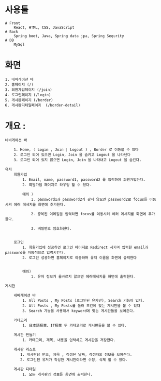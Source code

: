 # 사용툴

    # Front
        React, HTML, CSS, JavaScript
    # Back
        Spring boot, Java, Spring data jpa, Spring Sequrity
    # DB
        MySql

# 화면

    1. 네비게이션 바
    2. 홈페이지 (/)
    3. 회원가입페이지 (/join)
    4. 로그인페이지 (/login)
    5. 게시판페이지 (/border)
    6. 게시판디테일페이지  (/border-detail)

# 개요 :

    네비게이션 바

        1. Home, ( Login , Join | Logout ) , Border 로 이동할 수 있다
        2. 로그인 되어 있으면 Login, Join 을 숨키고 Logout 을 나타낸다
        3. 로그인 되어 있지 않으면 Login, Join 을 나타내고 Logout 을 숨킨다.

    유저
        회원가입
            1. Email, name, password1, password2 를 입력하여 회원가입한다.
            2. 회원가입 페이지로 라우팅 할 수 있다.

            예외 )
                1. password1과 password2가 같지 않으면 password2로 focus를 이동시켜 에러 메세지를 화면에 추가한다.

                2. 중복된 이메일을 입력하면 focus를 이동시켜 에러 메세지를 화면에 추가한다.

                3. 비밀번호 암호화한다.
             

        로그인
            1. 회원가입에 성공하면 로그인 페이지로 Redirect 시키며 입력한 email과 password를 자동적으로 입력시킨다.
            2. 로그인 성공하면 홈페이지로 이동하며 유저 이름을 화면에 출력한다


            예외)
                1. 유저 정보가 옳바르지 않으면 에러메세지를 화면에 출력한다.

    게시판

        네비게이션 바
            1. All Posts , My Posts (로그인된 유자만), Search 기능이 있다.
            2. All Posts , My Posts를 눌러 조건에 맞는 게시판을 볼 수 있다
            3. Search 기능을 사용해서 keyword에 맞는 게시판들을 보여준다.

        카테고리
            1. 日本語授業、IT授業 두 카테고리로 게시판들을 볼 수 있다.

        게시판 만들기
            1. 카테고리, 제목, 내용을 입력하고 게시판을 저장한다.

        게시판 리스트
           1. 게시판당 번호, 제목 , 작성된 날짜, 작성자의 정보를 보여준다.
           2. 로그인된 유저가 작성한 게시판이라면 수정, 삭제 할 수 있다.

        게시판 디테일
            1. 모든 게시판의 정보를 화면에 출력한다.




    
